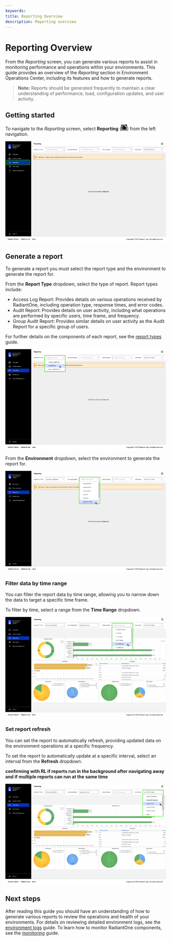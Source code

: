 ```yaml
---
keywords:
title: Reporting Overview
description: Reporting overview
---
```

# Reporting Overview

From the *Reporting* screen, you can generate various reports to assist in monitoring performance and operations within your environments. This guide provides an overview of the *Reporting* section in Environment Operations Center, including its features and how to generate reports. 

> **Note:** Reports should be generated frequently to maintain a clear understanding of performance, load, configuration updates, and user activity.

## Getting started

To navigate to the *Reporting* screen, select **Reporting** (![image description](images/report-icon.png)) from the left navigation.

![image description](images/overview-select-reporting.png)

## Generate a report

To generate a report you must select the report type and the environment to generate the report for. 

From the **Report Type** dropdown, select the type of report. Report types include:

- Access Log Report: Provides details on various operations received by RadiantOne, including operation type, response times, and error codes.
- Audit Report: Provides details on user activity, including what operations are performed by specific users, time frame, and frequency.
- Group Audit Report: Provides similar details on user activity as the Audit Report for a specific group of users.

For further details on the components of each report, see the [report types](report-types.md) guide.

![image description](images/overview-report-type.png)

From the **Environment** dropdown, select the environment to generate the report for.

![image description](images/overview-env-type.png)

### Filter data by time range

You can filter the report data by time range, allowing you to narrow down the data to target a specific time frame.

To filter by time, select a range from the **Time Range** dropdown.

![image description](images/overview-time-range.png)

### Set report refresh

You can set the report to automatically refresh, providing updated data on the environment operations at a specific frequency.

To set the report to automatically update at a specific interval, select an interval from the **Refresh** dropdown.

**confirming with RL if reports run in the background after navigating away and if multiple reports can run at the same time**

![image description](images/overview-refresh.png)

## Next steps

After reading this guide you should have an understanding of how to generate various reports to review the operations and health of your environments. For details on reviewing detailed environment logs, see the [environment logs](../environments/logging/environment-logs.md) guide. To learn how to monitor RadiantOne components, see the [monitoring](../monitoring/monitoring-overview.md) guide.
